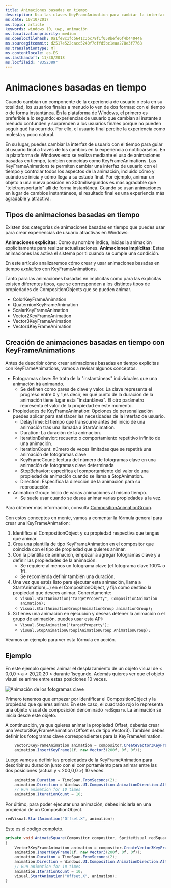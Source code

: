```yaml
---
title: Animaciones basadas en tiempo
description: Usa las clases KeyFrameAnimation para cambiar la interfaz de usuario con el tiempo.
ms.date: 10/10/2017
ms.topic: article
keywords: windows 10, uwp, animación
ms.localizationpriority: medium
ms.openlocfilehash: 0a1fe8c1fcb641c3bc79f1f058befe6f4b44044a
ms.sourcegitcommit: d2517e522cacc5240f7dffd5bc1eaa278e3f7768
ms.translationtype: MT
ms.contentlocale: es-ES
ms.lasthandoff: 11/30/2018
ms.locfileid: "8352389"
---
```

# <a name="time-based-animations"></a>Animaciones basadas en tiempo

Cuando cambian un componente de la experiencia de usuario o esta en su totalidad, los usuarios finales a menudo lo ven de dos formas: con el tiempo o de forma instantánea. En la plataforma de Windows, el primero es preferible a lo segundo: experiencias de usuario que cambian al instante a menudo confunden y sorprenden a los usuarios finales porque no pueden seguir qué ha ocurrido. Por ello, el usuario final percibe la experiencia como molesta y poco natural.

En su lugar, puedes cambiar la interfaz de usuario con el tiempo para guiar al usuario final a través de los cambios en la experiencia o notificárselos. En la plataforma de Windows esto se realiza mediante el uso de animaciones basadas en tiempo, también conocidas como KeyFrameAnimations. Las KeyFrameAnimations te permiten cambiar una interfaz de usuario con el tiempo y controlar todos los aspectos de la animación, incluido cómo y cuándo se inicia y cómo llega a su estado final. Por ejemplo, animar un objeto a una nueva posición en 300milisegundos es más agradable que "teletransportarlo" allí de forma instantánea. Cuando se usan animaciones en lugar de cambios instantáneos, el resultado final es una experiencia más agradable y atractiva.

## <a name="types-of-time-based-animations"></a>Tipos de animaciones basadas en tiempo

Existen dos categorías de animaciones basadas en tiempo que puedes usar para crear experiencias de usuario atractivas en Windows:

**Animaciones explícitas**: Como su nombre indica, inicias la animación explícitamente para realizar actualizaciones.
**Animaciones implícitas**: Estas animaciones las activa el sistema por ti cuando se cumple una condición.

En este artículo analizaremos cómo crear y usar animaciones basadas en tiempo _explícitas_ con KeyFrameAnimations.

Tanto para las animaciones basadas en implícitas como para las explícitas existen diferentes tipos, que se corresponden a los distintos tipos de propiedades de CompositionObjects que se pueden animar.

- ColorKeyFrameAnimation
- QuaternionKeyFrameAnimation
- ScalarKeyFrameAnimation
- Vector2KeyFrameAnimation
- Vector3KeyFrameAnimation
- Vector4KeyFrameAnimation

## <a name="create-time-based-animations-with-keyframeanimations"></a>Creación de animaciones basadas en tiempo con KeyFrameAnimations

Antes de describir cómo crear animaciones basadas en tiempo explícitas con KeyFrameAnimations, vamos a revisar algunos conceptos.

- Fotogramas clave: Se trata de la "instantáneas" individuales que una animación irá animando.
  - Se definen como pares de clave y valor. La clave representa el progreso entre 0 y 1,es decir, en qué punto de la duración de la animación tiene lugar esta "instantánea". El otro parámetro representa el valor de la propiedad en este momento.
- Propiedades de KeyFrameAnimation: Opciones de personalización puedes aplicar para satisfacer las necesidades de la interfaz de usuario.
  - DelayTime: El tiempo que transcurre antes del inicio de una animación tras una llamada a StartAnimation.
  - Duration: La duración de la animación.
  - IterationBehavior: recuento o comportamiento repetitivo infinito de una animación.
  - IterationCount: número de veces limitadas que se repetirá una animación de fotogramas clave
  - KeyFrameCount: lectura del número de fotogramas clave en una animación de fotogramas clave determinada
  - StopBehavior: especifica el comportamiento del valor de una propiedad de animación cuando se llama a StopAnimation.
  - Direction: Especifica la dirección de la animación para su reproducción.
- Animation Group: Inicio de varias animaciones al mismo tiempo.
  - Se suele usar cuando se desea animar varias propiedades a la vez.

Para obtener más información, consulta [CompositionAnimationGroup](https://docs.microsoft.com/uwp/api/windows.ui.composition.compositionanimationgroup).

Con estos conceptos en mente, vamos a comentar la fórmula general para crear una KeyFrameAnimation:

1. Identifica el CompositionObject y su propiedad respectiva que tengas que animar.
1. Crea una plantilla de tipo KeyFrameAnimation en el compositor que coincida con el tipo de propiedad que quieres animar.
1. Con la plantilla de animación, empezar a agregar fotogramas clave y a definir las propiedades de la animación.
    - Se requiere al menos un fotograma clave (el fotograma clave 100% o 1f).
    - Se recomienda definir también una duración.
1. Una vez que estés listo para ejecutar esta animación, llama a StartAnimation(...) en el CompositionObject, y fija como destino la propiedad que desees animar. Concretamente:
    - `Visual.StartAnimation("targetProperty", CompositionAnimation animation);`
    - `Visual.StartAnimationGroup(AnimationGroup animationGroup);`
1. Si tienes una animación en ejecución y deseas detener la animación o el grupo de animación, puedes usar esta API:
    - `Visual.StopAnimation("targetProperty");`
    - `Visual.StopAnimationGroup(AnimationGroup AnimationGroup);`

Veamos un ejemplo para ver esta fórmula en acción.

## <a name="example"></a>Ejemplo

En este ejemplo quieres animar el desplazamiento de un objeto visual de < 0,0,0 > a < 20,20,20 > durante 1segundo. Además quieres ver que el objeto visual se anime entre estas posiciones 10 veces.

![Animación de los fotogramas clave](images/animation/animated-rectangle.gif)

Primero tenemos que empezar por identificar el CompositionObject y la propiedad que quieres animar. En este caso, el cuadrado rojo lo representa una objeto visual de composición denominado `redSquare`. La animación se inicia desde este objeto.

A continuación, ya que quieres animar la propiedad Offset, deberás crear una Vector3KeyFrameAnimation (Offset es de tipo Vector3). También debes definir los fotogramas clave correspondientes para la KeyFrameAnimation.

```csharp
    Vector3KeyFrameAnimation animation = compositor.CreateVector3KeyFrameAnimation();
    animation.InsertKeyFrame(1f, new Vector3(200f, 0f, 0f));
```

Luego vamos a definir las propiedades de la KeyFrameAnimation para describir su duración junto con el comportamiento para animar entre las dos posiciones (actual y < 200,0,0 >) 10 veces.

```csharp
    animation.Duration = TimeSpan.FromSeconds(2);
    animation.Direction = Windows.UI.Composition.AnimationDirection.Alternate;
    // Run animation for 10 times
    animation.IterationCount = 10;
```

Por último, para poder ejecutar una animación, debes iniciarla en una propiedad de un CompositionObject.

```csharp
redVisual.StartAnimation("Offset.X", animation);
```

Este es el código completo.

```csharp
private void AnimateSquare(Compositor compositor, SpriteVisual redSquare)
{ 
    Vector3KeyFrameAnimation animation = compositor.CreateVector3KeyFrameAnimation();
    animation.InsertKeyFrame(1f, new Vector3(200f, 0f, 0f));
    animation.Duration = TimeSpan.FromSeconds(2);
    animation.Direction = Windows.UI.Composition.AnimationDirection.Alternate;
    // Run animation for 10 times
    animation.IterationCount = 10;
    visual.StartAnimation("Offset.X", animation);
} 
```

